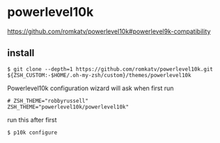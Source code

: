 # powerlevel10k 

https://github.com/romkatv/powerlevel10k#powerlevel9k-compatibility


install
--

```console
$ git clone --depth=1 https://github.com/romkatv/powerlevel10k.git ${ZSH_CUSTOM:-$HOME/.oh-my-zsh/custom}/themes/powerlevel10k
```
Powerlevel10k configuration wizard will ask when first run
```zshrc
# ZSH_THEME="robbyrussell"
ZSH_THEME="powerlevel10k/powerlevel10k"
```

run this after first

```console
$ p10k configure
```
